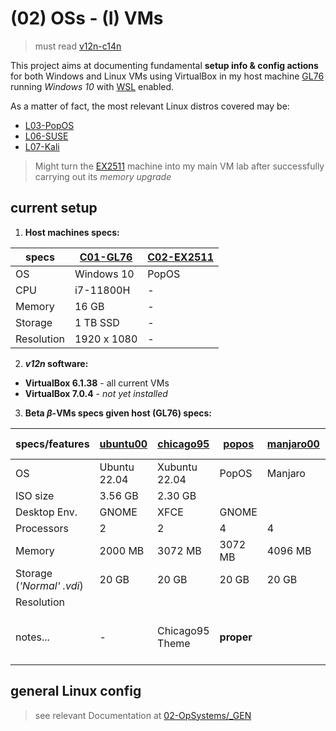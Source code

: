 # (02) OSs - (I) VMs

> must read [v12n-c14n](/SLIT-projects/02-Operating_Systems/_GEN/v12n-c14n.md)

This project aims at documenting fundamental **setup info & config actions** for both Windows and Linux VMs using VirtualBox in my host machine [GL76](/SLIT-projects/01-Tinkering_Devices/_devices/C01-GL76.md) running *Windows 10* with [WSL](/SLIT-projects/02-Operating_Systems/_GEN/WSL.md) enabled.

As a matter of fact, the most relevant Linux distros covered may be:
- [L03-PopOS](/SLIT-projects/02-Operating_Systems/I-VMs/L03-PopOS/)
- [L06-SUSE](/SLIT-projects/02-Operating_Systems/I-VMs/L06-SUSE/)
- [L07-Kali](/SLIT-projects/02-Operating_Systems/I-VMs/L07-Kali)

> Might turn the [EX2511](/SLIT-projects/01-Tinkering_Devices/_devices/C02-EX2511.md) machine into my main VM lab after successfully carrying out its *memory upgrade*


## current setup

1. **Host machines specs:**

|specs|[C01-GL76](/SLIT-projects/01-Tinkering_Devices/_devices/C01-GL76.md)|[C02-EX2511](/SLIT-projects/01-Tinkering_Devices/_devices/C02-EX2511.md)|
|---|---|---|
|OS|Windows 10|PopOS|
|CPU|i7-11800H| - |
|Memory|16 GB| - |
|Storage|1 TB SSD| - |
|Resolution|1920 x 1080| - |



2. ***v12n* software:**
- **VirtualBox 6.1.38** - all current VMs
- **VirtualBox 7.0.4** - *not yet installed*




3. **Beta *β*-VMs specs given host (GL76) specs:**

<!--
> β == Beta (to be deleted) --- Ω == Omega (to be maintained)
>
> A == ASIR --- L == Linux --- W == Windows
-->

|specs/features|[ubuntu00](/SLIT-projects/02-Operating_Systems/I-VMs/A01-Ubuntu/β-ubuntu00_VM.md)|[chicago95](/SLIT-projects/02-Operating_Systems/I-VMs/L02-Xubuntu/β-chicago95_VM.md)|[popos](/SLIT-projects/02-Operating_Systems/I-VMs/L03-PopOS/β-popos_VM.md)|[manjaro00](/SLIT-projects/02-Operating_Systems/I-VMs/L04-Manjaro/β-manjaro00_VM.md)|[manjey-i3](/SLIT-projects/02-Operating_Systems/I-VMs/L04-Manjaro/β-manjey-i3_VM.md)|[susey](/SLIT-projects/02-Operating_Systems/I-VMs/L06-SUSE/β-susey_VM.md)|[kaley](/SLIT-projects/02-Operating_Systems/I-VMs/L07-Kali/β-kaley_VM.md)|[10VM](/SLIT-projects/02-Operating_Systems/I-VMs/W01-Windows10/β-10VM_VM.md)|[win10](/SLIT-projects/02-Operating_Systems/I-VMs/W01-Windows10/β-win10_VM.md)|
|---|---|---|---|---|---|---|---|---|---|
|OS|Ubuntu 22.04|Xubuntu 22.04|PopOS|Manjaro|Manjaro|Tumbleweed|Kali Linux|Windows 10|Windows 10|
|ISO size|3.56 GB|2.30 GB|
|Desktop Env.|GNOME|XFCE|GNOME||||| - | - |
|Processors|2|2|4|4|4|4|2|4|6|
|Memory|2000 MB|3072 MB|3072 MB|4096 MB|4096 MB|4096 MB|2048 MB|4096 MB|8000 MB|
|Storage (*'Normal' .vdi*)|20 GB|20 GB|20 GB|20 GB|20 GB|20 GB|80 GB|50 GB|80 GB|
|Resolution|
|notes...| - |Chicago95 Theme|**proper**||Arch-based||Kali ISO for VMs


## general Linux config

> see relevant Documentation at [02-OpSystems/_GEN](/SLIT-projects/02-Operating_Systems/_GEN/)
